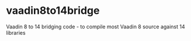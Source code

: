 # vaadin8to14bridge
Vaadin 8 to 14 bridging code - to compile most Vaadin 8 source against 14 libraries
